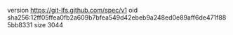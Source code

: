 version https://git-lfs.github.com/spec/v1
oid sha256:12ff05ffea0fb2a609b7bfea549d42ebeb9a248ed0e89aff6de471f885bb8331
size 3044
